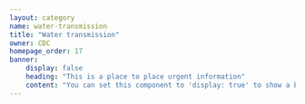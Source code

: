 ```yaml
---
layout: category
name: water-transmission
title: "Water transmission"
owner: CDC
homepage_order: 17
banner:
    display: false
    heading: "This is a place to place urgent information"
    content: "You can set this component to 'display: true' to show a banner at the top of the page."
---
```


